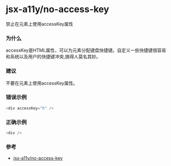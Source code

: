 # jsx-a11y/no-access-key

禁止在元素上使用accessKey属性

### 为什么

accessKey是HTML属性，可以为元素分配键盘快捷键。自定义一些快捷键很容易和系统以及用户的快捷键冲突,搞得人莫名其妙。

### 建议

不要在元素上使用accessKey属性。

### 错误示例

```js
<div accessKey="h" />
```

### 正确示例

```js
<div />
```

### 参考

- [jsx-a11y/no-access-key](https://github.com/jsx-eslint/eslint-plugin-jsx-a11y/blob/master/docs/rules/no-access-key.md)
